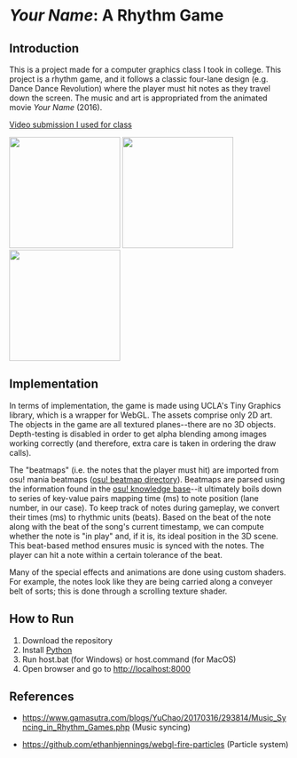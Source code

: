 # *Your Name*: A Rhythm Game
## Introduction

This is a project made for a computer graphics class I took in college.
This project is a rhythm game, and it follows a classic four-lane design (e.g. Dance Dance Revolution) where the player must hit notes as they travel down the screen. The music and art is appropriated from the animated movie *Your Name* (2016).

[Video submission I used for class](https://youtu.be/rv-ArUMxR9Q)

<p float="left">
  <img src="./assets/start-screen.gif" width="200" />
  <img src="./assets/song-selection.gif" width="200" /> 
  <img src="./assets/gameplay.gif" width="200" />
</p>

## Implementation
In terms of implementation, the game is made using UCLA's Tiny Graphics library, which is a wrapper for WebGL. The assets comprise only 2D art. The objects in the game are all textured planes--there are no 3D objects. Depth-testing is disabled in order to get alpha blending among images working correctly (and therefore, extra care is taken in ordering the draw calls).

The "beatmaps" (i.e. the notes that the player must hit) are imported from osu! mania beatmaps ([osu! beatmap directory](https://osu.ppy.sh/beatmapsets)). Beatmaps are parsed using the information found in the [osu! knowledge base](https://osu.ppy.sh/wiki/sk/osu!_File_Formats/Osu_(file_format))--it ultimately boils down to series of key-value pairs mapping time (ms) to note position (lane number, in our case). To keep track of notes during gameplay, we convert their times (ms) to rhythmic units (beats). Based on the beat of the note along with the beat of the song's current timestamp, we can compute whether the note is "in play" and, if it is, its ideal position in the 3D scene. This beat-based method ensures music is synced with the notes. The player can hit a note within a certain tolerance of the beat.

Many of the special effects and animations are done using custom shaders. For example, the notes look like they are being carried along a conveyer belt of sorts; this is done through a scrolling texture shader.

## How to Run 
1. Download the repository
2. Install [Python](https://www.python.org/)
3. Run host.bat (for Windows) or host.command (for MacOS)
4. Open browser and go to [http://localhost:8000](http://localhost:8000/)

## References
* https://www.gamasutra.com/blogs/YuChao/20170316/293814/Music_Syncing_in_Rhythm_Games.php (Music syncing)

* https://github.com/ethanhjennings/webgl-fire-particles (Particle system)
